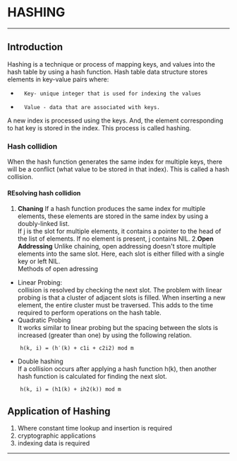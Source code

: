 #		HASHING
***
##	Introduction
Hashing is a technique or process of mapping keys, and values into the hash table by using a hash function.
Hash table data structure stores elements in key-value pairs where:
-		Key- unique integer that is used for indexing the values
-		Value - data that are associated with keys.
A new index is processed using the keys. And, the element corresponding to hat key is stored in the index. This process is called hashing.
### Hash collidion
When the hash function generates the same index for multiple keys, there will be a conflict (what value to be stored in that index). This is called a hash collision.
#### REsolving hash collidion
1. **Chaning**
If a hash function produces the same index for multiple elements, these elements are stored in the same index by using a doubly-linked list.<br/>
If j is the slot for multiple elements, it contains a pointer to the head of the list of elements. If no element is present, j contains NIL.
2.**Open Addressing**
Unlike chaining, open addressing doesn't store multiple elements into the same slot. Here, each slot is either filled with a single key or left NIL.<br/>
Methods of open adressing
-	Linear Probing: <br/>
collision is resolved by checking the next slot.
The problem with linear probing is that a cluster of adjacent slots is filled. When inserting a new element, the entire cluster must be traversed. This adds to the time required to perform operations on the hash table.
-	Quadratic Probing<br/>
It works similar to linear probing but the spacing between the slots is increased (greater than one) by using the following relation.
```
	h(k, i) = (h′(k) + c1i + c2i2) mod m
```
-	Double hashing<br/>
If a collision occurs after applying a hash function h(k), then another hash function is calculated for finding the next slot.
```
	h(k, i) = (h1(k) + ih2(k)) mod m
```
##	Application of Hashing
1. Where constant time lookup and insertion is required
2. cryptographic applications
3. indexing data is required
***
